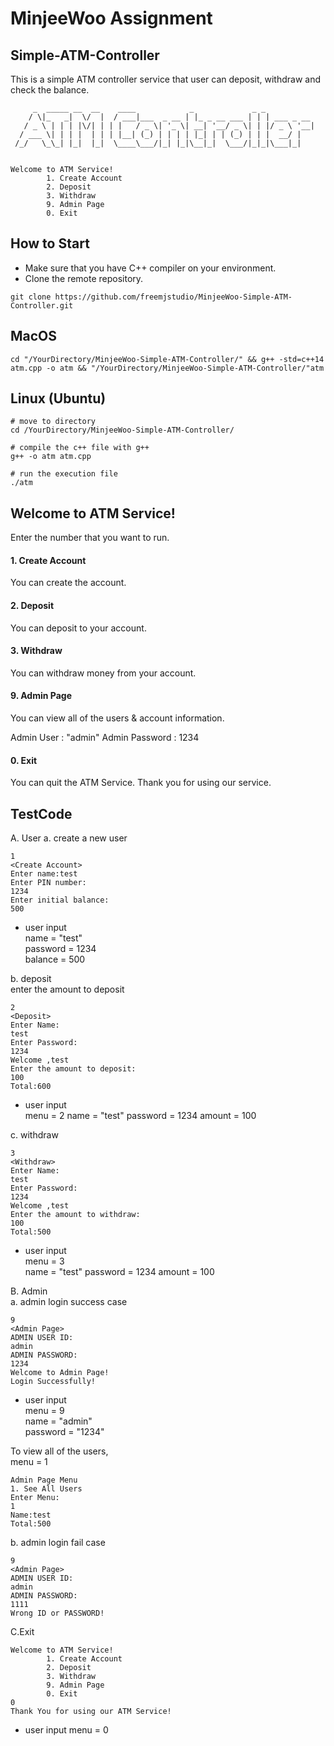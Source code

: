 # MinjeeWoo Assignment 
## Simple-ATM-Controller

This is a simple ATM controller service that user can deposit, withdraw and check the balance. 

```
     _  _____ __  __    ____            _             _ _           
    / \|_   _|  \/  |  / ___|___  _ __ | |_ _ __ ___ | | | ___ _ __ 
   / _ \ | | | |\/| | | |   / _ \| '_ \| __| '__/ _ \| | |/ _ \ '__|
  / ___ \| | | |  | | | |__| (_) | | | | |_| | | (_) | | |  __/ |   
 /_/   \_\_| |_|  |_|  \____\___/|_| |_|\__|_|  \___/|_|_|\___|_|   
                                                                    

Welcome to ATM Service!
        1. Create Account 
        2. Deposit 
        3. Withdraw 
        9. Admin Page
        0. Exit
```

## How to Start
- Make sure that you have C++ compiler on your environment. 
- Clone the remote repository. 

```
git clone https://github.com/freemjstudio/MinjeeWoo-Simple-ATM-Controller.git
```

## MacOS

```
cd "/YourDirectory/MinjeeWoo-Simple-ATM-Controller/" && g++ -std=c++14 atm.cpp -o atm && "/YourDirectory/MinjeeWoo-Simple-ATM-Controller/"atm
```

## Linux (Ubuntu)
```
# move to directory 
cd /YourDirectory/MinjeeWoo-Simple-ATM-Controller/

# compile the c++ file with g++ 
g++ -o atm atm.cpp 

# run the execution file
./atm 
```

## Welcome to ATM Service!

Enter the number that you want to run. 

#### 1. Create Account   
You can create the account.  

#### 2. Deposit   
You can deposit to your account.  

#### 3. Withdraw   
You can withdraw money from your account. 

#### 9. Admin Page  
You can view all of the users & account information. 

Admin User : "admin"
Admin Password : 1234

#### 0. Exit  
You can quit the ATM Service. Thank you for using our service. 

## TestCode

A. User
a. create a new user 
```
1
<Create Account>
Enter name:test
Enter PIN number: 
1234
Enter initial balance: 
500
```


- user input  
name = "test"  
password = 1234  
balance = 500  

b. deposit   
enter the amount to deposit   

```
2
<Deposit>
Enter Name:
test
Enter Password:
1234
Welcome ,test
Enter the amount to deposit:
100
Total:600
```

- user input   
menu = 2
name = "test"
password = 1234
amount = 100  

c. withdraw   


```
3
<Withdraw>
Enter Name:
test
Enter Password:
1234
Welcome ,test
Enter the amount to withdraw:
100
Total:500
```
- user input    
menu = 3  
name = "test"
password = 1234
amount = 100   


B. Admin   
a. admin login success case
```
9
<Admin Page>
ADMIN USER ID:
admin
ADMIN PASSWORD:
1234
Welcome to Admin Page!
Login Successfully!
```
- user input   
menu = 9  
name = "admin"  
password = "1234"  

To view all of the users,   
menu = 1  

```
Admin Page Menu
1. See All Users
Enter Menu: 
1
Name:test
Total:500
```

b. admin login fail case

```
9
<Admin Page>
ADMIN USER ID:
admin
ADMIN PASSWORD:
1111
Wrong ID or PASSWORD!
```

C.Exit
```
Welcome to ATM Service!
        1. Create Account 
        2. Deposit 
        3. Withdraw 
        9. Admin Page
        0. Exit
0
Thank You for using our ATM Service!
```

- user input
menu = 0
